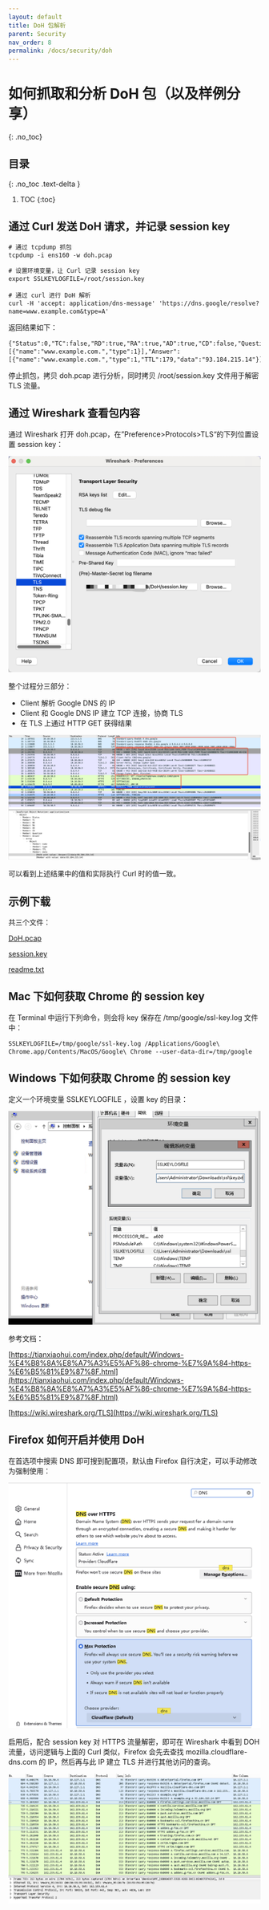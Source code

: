 ```yaml
---
layout: default
title: DoH 包解析
parent: Security
nav_order: 8
permalink: /docs/security/doh
---
```


# 如何抓取和分析 DoH 包（以及样例分享）


{: .no_toc}

## 目录

{: .no_toc .text-delta }


1. TOC
{:toc}

## 通过 Curl 发送 DoH 请求，并记录 session key



```shell
# 通过 tcpdump 抓包
tcpdump -i ens160 -w doh.pcap
```



```shell
# 设置环境变量，让 Curl 记录 session key
export SSLKEYLOGFILE=/root/session.key

# 通过 curl 进行 DoH 解析
curl -H 'accept: application/dns-message' 'https://dns.google/resolve?name=www.example.com&type=A'
```

返回结果如下：

```
{"Status":0,"TC":false,"RD":true,"RA":true,"AD":true,"CD":false,"Question":[{"name":"www.example.com.","type":1}],"Answer":[{"name":"www.example.com.","type":1,"TTL":179,"data":"93.184.215.14"}]}
```



停止抓包，拷贝 doh.pcap 进行分析，同时拷贝 /root/session.key 文件用于解密 TLS 流量。

## 通过 Wireshark 查看包内容

通过 Wireshark 打开 doh.pcap，在”Preference>Protocols>TLS“的下列位置设置 session key：

<img src="../../pics/image-20240605140423590.png" alt="image-20240605140423590" style="zoom:50%;" />

整个过程分三部分：

- Client 解析 Google DNS 的 IP
- Client 和 Google DNS IP 建立 TCP 连接，协商 TLS
- 在 TLS 上通过 HTTP GET 获得结果

![image-20240605140850283](../../pics/image-20240605140850283.png)

可以看到上述结果中的值和实际执行 Curl 时的值一致。

## 示例下载

共三个文件：

[DoH.pcap](../../output/doh/DoH.pcap) 

[session.key](../../output/doh/session.key) 

[readme.txt](../../output/doh/readme.txt)  



## Mac 下如何获取 Chrome 的 session key

在 Terminal 中运行下列命令，则会将 key 保存在 /tmp/google/ssl-key.log 文件中：

```shell
SSLKEYLOGFILE=/tmp/google/ssl-key.log /Applications/Google\ Chrome.app/Contents/MacOS/Google\ Chrome --user-data-dir=/tmp/google
```

## Windows 下如何获取 Chrome 的 session key

定义一个环境变量 SSLKEYLOGFILE ，设置 key 的目录：

<img src="../../pics/image-20240605144645076.png" alt="image-20240605144645076" style="zoom:50%;" />



参考文档：

[https://tianxiaohui.com/index.php/default/Windows-%E4%B8%8A%E8%A7%A3%E5%AF%86-chrome-%E7%9A%84-https-%E6%B5%81%E9%87%8F.html](https://tianxiaohui.com/index.php/default/Windows-%E4%B8%8A%E8%A7%A3%E5%AF%86-chrome-%E7%9A%84-https-%E6%B5%81%E9%87%8F.html)



[https://wiki.wireshark.org/TLS](https://wiki.wireshark.org/TLS)

## Firefox 如何开启并使用 DoH

在首选项中搜索 DNS 即可搜到配置项，默认由 Firefox 自行决定，可以手动修改为强制使用：

<img src="../../pics/image-20240605145423796.png" alt="image-20240605145423796" style="zoom:50%;" />

启用后，配合 session key 对 HTTPS 流量解密，即可在 Wireshark 中看到 DOH 流量，访问逻辑与上面的 Curl 类似，Firefox 会先去查找 mozilla.cloudflare-dns.com 的 IP，然后再与此 IP 建立 TLS 并进行其他访问的查询。

![image-20240605145540399](../../pics/image-20240605145540399.png)
